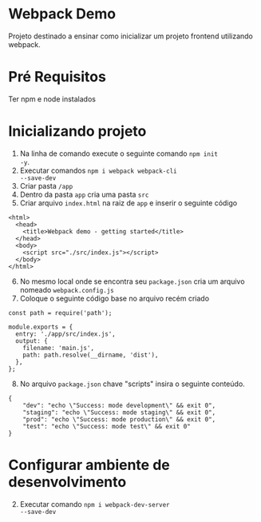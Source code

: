 # Webpack Demo
Projeto destinado a ensinar como inicializar um projeto frontend utilizando
webpack.

# Pré Requisitos
Ter npm e node instalados

# Inicializando projeto
1. Na linha de comando execute o seguinte comando <code>npm init -y</code>.
2. Executar comandos <code>npm i webpack webpack-cli --save-dev</code>
3. Criar pasta `/app`
4. Dentro da pasta `app` cria uma pasta `src`
5. Criar arquivo `index.html` na raiz de `app` e inserir o seguinte código
```
<html>
  <head>
    <title>Webpack demo - getting started</title>
  </head>
  <body>
    <script src="./src/index.js"></script>
  </body>
</html>
```
6. No mesmo local onde se encontra seu `package.json` cria um arquivo nomeado `webpack.config.js`
7. Coloque o seguinte código base no arquivo recém criado
```
const path = require('path');

module.exports = {
  entry: './app/src/index.js',
  output: {
    filename: 'main.js',
    path: path.resolve(__dirname, 'dist'),
  },
};
```
8. No arquivo `package.json` chave "scripts" insira o seguinte conteúdo.
```
{
    "dev": "echo \"Success: mode development\" && exit 0",
    "staging": "echo \"Success: mode staging\" && exit 0",
    "prod": "echo \"Success: mode production\" && exit 0",
    "test": "echo \"Success: mode test\" && exit 0"
}
``` 

# Configurar ambiente de desenvolvimento
2. Executar comando <code>npm i webpack-dev-server --save-dev</code>